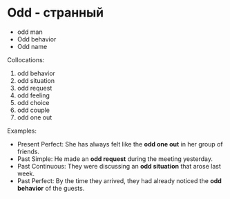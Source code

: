 # Odd - странный

- odd man
- Odd behavior
- Odd name

Collocations:

1. odd behavior
2. odd situation
3. odd request
4. odd feeling
5. odd choice
6. odd couple
7. odd one out

Examples:

- Present Perfect: She has always felt like the **odd one out** in her group of friends.
- Past Simple: He made an **odd request** during the meeting yesterday.
- Past Continuous: They were discussing an **odd situation** that arose last week.
- Past Perfect: By the time they arrived, they had already noticed the **odd behavior** of the guests.
